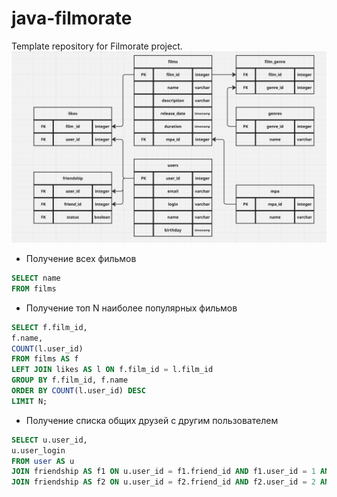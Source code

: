 # java-filmorate
Template repository for Filmorate project.
![База данных](films_DB.png)
- Получение всех фильмов
```sql
SELECT name
FROM films
```

- Получение топ N наиболее популярных фильмов
```sql
SELECT f.film_id,
f.name,
COUNT(l.user_id)
FROM films AS f
LEFT JOIN likes AS l ON f.film_id = l.film_id
GROUP BY f.film_id, f.name
ORDER BY COUNT(l.user_id) DESC
LIMIT N;
```

- Получение списка общих друзей с другим пользователем
```sql
SELECT u.user_id,
u.user_login
FROM user AS u
JOIN friendship AS f1 ON u.user_id = f1.friend_id AND f1.user_id = 1 AND f1.status = 'CONFIRMED'
JOIN friendship AS f2 ON u.user_id = f2.friend_id AND f2.user_id = 2 AND f2.status = 'CONFIRMED';
```
